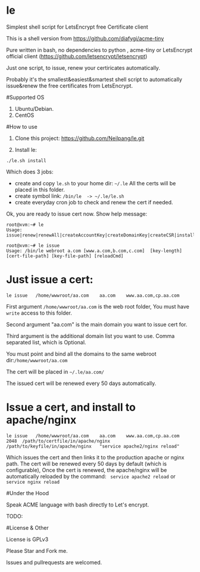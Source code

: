 # le
Simplest shell script for LetsEncrypt free Certificate client

This is a shell version from https://github.com/diafygi/acme-tiny

Pure written in bash, no dependencies to python , acme-tiny or LetsEncrypt official client (https://github.com/letsencrypt/letsencrypt)

Just one script, to issue, renew your certiricates automatically.

Probably it's the smallest&easiest&smartest shell script to automatically  issue&renew the free certificates from LetsEncrypt.


#Supported OS
1. Ubuntu/Debian.
2. CentOS


#How to use

1. Clone this project: https://github.com/Neilpang/le.git

2. Install le:
```
./le.sh install
```
Which does 3 jobs:
* create and copy `le.sh` to your home dir:  `~/.le`
All the certs will be placed in this folder.
* create symbol link: `/bin/le  -> ~/.le/le.sh`
* create everyday cron job to check and renew the cert if needed.


Ok,  you are ready to issue cert now.
Show help message:
```
root@xvm:~# le 
Usage: issue|renew|renewAll|createAccountKey|createDomainKey|createCSR|install|uninstall

root@xvm:~# le issue
Usage: /bin/le webroot a.com [www.a.com,b.com,c.com]  [key-length] [cert-file-path] [key-file-path] [reloadCmd]

```
 
# Just issue a cert:
```
le issue   /home/wwwroot/aa.com    aa.com    www.aa.com,cp.aa.com
```
First argument `/home/wwwroot/aa.com` is the web root folder, You must have `write` access to this folder.

Second argument "aa.com" is the main domain you want to issue cert for.

Third argument is the additional domain list you want to use.  Comma separated list,  which is Optional.

You must point and bind all the domains to the same webroot dir:`/home/wwwroot/aa.com`

The cert will be placed in `~/.le/aa.com/`


The issued cert will be renewed every 50 days automatically.


# Issue a cert, and install to apache/nginx
```
le issue   /home/wwwroot/aa.com    aa.com    www.aa.com,cp.aa.com  2048  /path/to/certfile/in/apache/nginx  /path/to/keyfile/in/apache/nginx   "service apache2/nginx reload"
```
Which issues the cert and then links it to the production apache or nginx path.
The cert will be renewed every 50 days by default (which is configurable), Once the cert is renewed, the apache/nginx will be automatically reloaded by the command: ` service apache2 reload` or `service nginx reload`




#Under the Hood

Speak ACME language with bash directly to Let's encrypt.

TODO:


#License & Other

License is GPLv3

Please Star and Fork me.

Issues and pullrequests are welcomed.



